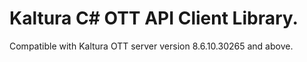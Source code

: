 # Kaltura C# OTT API Client Library.
Compatible with Kaltura OTT server version 8.6.10.30265 and above.
